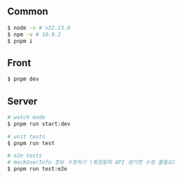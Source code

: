 ## Common

```bash
$ node -v # v22.13.0
$ npm -v # 10.9.2
$ pnpm i
```

## Front

```bash
$ pnpm dev
```

## Server

```bash
# watch mode
$ pnpm run start:dev

# unit tests
$ pnpm run test

# e2e tests
# mockUserInfo 정보 수정하기 (회원탈퇴 API 생기면 수정 불필요)
$ pnpm run test:e2e
```
